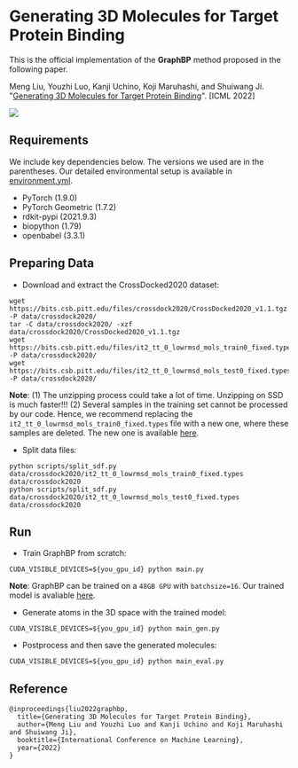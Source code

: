 # Generating 3D Molecules for Target Protein Binding
This is the official implementation of the **GraphBP** method proposed in the following paper.

Meng Liu, Youzhi Luo, Kanji Uchino, Koji Maruhashi, and Shuiwang Ji. "[Generating 3D Molecules for Target Protein Binding](https://arxiv.org/abs/2204.09410)". [ICML 2022]

![](https://github.com/divelab/GraphBP/blob/main/assets/GraphBP.png)


## Requirements
We include key dependencies below. The versions we used are in the parentheses. Our detailed environmental setup is available in [environment.yml](https://github.com/divelab/GraphBP/blob/main/GraphBP/environment.yml).
* PyTorch (1.9.0)
* PyTorch Geometric (1.7.2)
* rdkit-pypi (2021.9.3)
* biopython (1.79)
* openbabel (3.3.1)


## Preparing Data
* Download and extract the CrossDocked2020 dataset:
```linux
wget https://bits.csb.pitt.edu/files/crossdock2020/CrossDocked2020_v1.1.tgz -P data/crossdock2020/
tar -C data/crossdock2020/ -xzf data/crossdock2020/CrossDocked2020_v1.1.tgz
wget https://bits.csb.pitt.edu/files/it2_tt_0_lowrmsd_mols_train0_fixed.types -P data/crossdock2020/
wget https://bits.csb.pitt.edu/files/it2_tt_0_lowrmsd_mols_test0_fixed.types -P data/crossdock2020/
```
**Note**: (1) The unzipping process could take a lot of time. Unzipping on SSD is much faster!!! (2) Several samples in the training set cannot be processed by our code. Hence, we recommend replacing the `it2_tt_0_lowrmsd_mols_train0_fixed.types` 
file with a new one, where these samples are deleted. The new one is available [here](https://github.com/divelab/GraphBP/blob/main/GraphBP/data/crossdock2020/it2_tt_0_lowrmsd_mols_train0_fixed.types).

* Split data files:
```linux
python scripts/split_sdf.py data/crossdock2020/it2_tt_0_lowrmsd_mols_train0_fixed.types data/crossdock2020
python scripts/split_sdf.py data/crossdock2020/it2_tt_0_lowrmsd_mols_test0_fixed.types data/crossdock2020
```

## Run
* Train GraphBP from scratch:
```linux
CUDA_VISIBLE_DEVICES=${you_gpu_id} python main.py
```
**Note**: GraphBP can be trained on a `48GB GPU` with `batchsize=16`. Our trained model is avaliable [here](https://github.com/divelab/GraphBP/blob/main/GraphBP/trained_model/model_33.pth).

* Generate atoms in the 3D space with the trained model:
```linux
CUDA_VISIBLE_DEVICES=${you_gpu_id} python main_gen.py
```

* Postprocess and then save the generated molecules:
```linux
CUDA_VISIBLE_DEVICES=${you_gpu_id} python main_eval.py
```



## Reference
```
@inproceedings{liu2022graphbp,
  title={Generating 3D Molecules for Target Protein Binding},
  author={Meng Liu and Youzhi Luo and Kanji Uchino and Koji Maruhashi and Shuiwang Ji},
  booktitle={International Conference on Machine Learning},
  year={2022}
}
```
